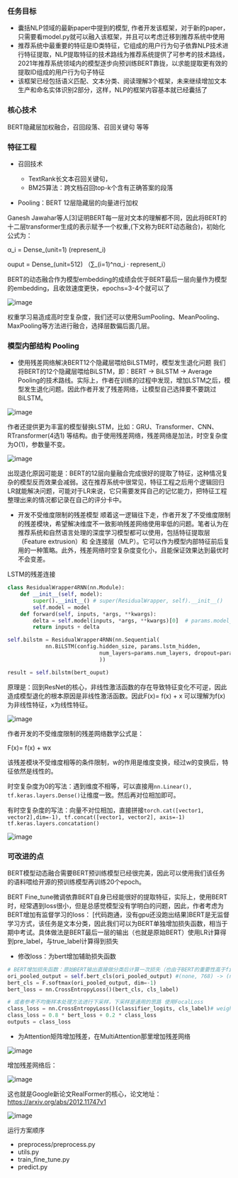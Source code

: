 ### 任务目标
* 囊括NLP领域的最新paper中提到的模型, 作者开发该框架，对于新的paper，只需要看model.py就可以融入该框架，并且可以考虑迁移到推荐系统中使用
* 推荐系统中最重要的特征是ID类特征，它组成的用户行为句子依靠NLP技术进行特征提取，NLP提取特征的技术路线为推荐系统提供了可参考的技术路线，2021年推荐系统领域内的模型逐步向预训练BERT靠拢，以求能提取更有效的提取ID组成的用户行为句子特征
* 该框架已经包括语义匹配、文本分类、阅读理解3个框架，未来继续增加文本生产和命名实体识别2部分，这样，NLP的框架内容基本就已经囊括了

### 核心技术
BERT隐藏层加权融合，召回段落、召回关键句 等等

### 特征工程
* 召回技术
    * TextRank长文本召回关键句，
    * BM25算法：跨文档召回top-k个含有正确答案的段落

* Pooling：BERT 12层隐藏层的向量进行加权

Ganesh Jawahar等人[3]证明BERT每一层对文本的理解都不同，因此将BERT的十二层transformer生成的表示赋予一个权重,(下文称为BERT动态融合)，初始化公式为：

α_i = Dense_(unit=1) (represent_i)

ouput = Dense_(unit=512) （∑_(i=1)^nα_i · represent_i）

BERT的动态融合作为模型embedding的成绩会优于BERT最后一层向量作为模型的embedding，且收敛速度更快，epochs=3-4个就可以了

![image](https://user-images.githubusercontent.com/68730894/115149174-72b57d00-a095-11eb-9b2a-68f128c542b2.png)

权重学习易造成高时空复杂度，我们还可以使用SumPooling、MeanPooling、MaxPooling等方法进行融合，选择层数偏后面几层。


### 模型内部结构 Pooling
* 使用残差网络解决BERT12个隐藏层喂给BiLSTM时，模型发生退化问题
我们将BERT的12个隐藏层喂给BiLSTM，即：BERT -> BiLSTM -> Average Pooling的技术路线。实际上，作者在训练的过程中发现，增加LSTM之后，模型发生退化问题。因此作者开发了残差网络，让模型自己选择要不要跳过BiLSTM。

![image](https://user-images.githubusercontent.com/68730894/115556000-be109b00-a2e2-11eb-91a6-929d151f4e1c.png)


作者还提供更为丰富的模型替换LSTM，比如：GRU、Transformer、CNN、RTransformer(4选1) 等结构。由于使用残差网络，残差网络是加法，时空复杂度为O(1)，参数量不变。

![image](https://user-images.githubusercontent.com/68730894/115149184-88c33d80-a095-11eb-94be-fdefcb3f6d6d.png)

出现退化原因可能是：BERT的12层向量融合完成很好的提取了特征，这种情况复杂的模型反而效果会减弱。这在推荐系统中很常见，特征工程之后用个逻辑回归LR就能解决问题，可能对于LR来说，它只需要发挥自己的记忆能力，把特征工程整理出来的情况都记录在自己的评分卡中。

* 开发不受维度限制的残差模型
顺着这一逻辑往下走，作者开发了不受维度限制的残差模块，希望解决维度不一致影响残差网络使用率低的问题。笔者认为在推荐系统和自然语言处理的深度学习模型都可以使用，包括特征提取层（Feature extrusion）和 全连接层（MLP）。它可以作为模型内部特征前后复用的一种策略。此外，残差网络时空复杂度变化小，且能保证效果达到最优时不会变差。

LSTM的残差连接
```python
class ResidualWrapper4RNN(nn.Module):
    def __init__(self, model):
        super().__init__() # super(ResidualWrapper, self).__init__()
        self.model = model
    def forward(self, inputs, *args, **kwargs):
        delta = self.model(inputs, *args, **kwargs)[0]  # params.model_type=='bigru' or 'bilstm'
        return inputs + delta

self.bilstm = ResidualWrapper4RNN(nn.Sequential(
            nn.BiLSTM(config.hidden_size, params.lstm_hidden,
                             num_layers=params.num_layers, dropout=params.drop_prob, batch_first=True, bidirectional=True)
                             ))

result = self.bilstm(bert_ouput)
```

原理是：回到ResNet的核心，非线性激活函数的存在导致特征变化不可逆，因此造成模型退化的根本原因是非线性激活函数。因此F(x)= f(x) + x 可以理解为f(x)为非线性特征，x为线性特征。

![image](https://user-images.githubusercontent.com/68730894/115149195-9678c300-a095-11eb-8a53-e005612c6e7e.png)

作者开发的不受维度限制的残差网络数学公式是： 

F(x)= f(x) + wx 

该残差模块不受维度相等的条件限制，w的作用是维度变换，经过w的变换后，特征依然是线性的。

时空复杂度为0的写法：遇到维度不相等，可以直接用`nn.Linear(), tf.keras.layers.Dense()`让维度一致。然后再对位相加即可。

有时空复杂度的写法：向量不对位相加，直接拼接`torch.cat([vector1, vector2],dim=-1), tf.concat([vector1, vector2], axis=-1) tf.keras.layers.concatation()`

![image](https://user-images.githubusercontent.com/68730894/115149220-b0b2a100-a095-11eb-9dea-f38c5089964b.png)


### 可改进的点
BERT模型动态融合需要BERT预训练模型已经很完美，因此可以使用我们该任务的语料喂给开源的预训练模型再训练20个epoch。

BERT Fine_tune微调依靠BERT自身已经能很好的提取特征，实际上，使用BERT时，经常遇到loss很小，但是总感觉模型没有学明白的问题，因此，作者考虑为BERT增加有监督学习的loss：
[代码跑通，没有gpu还没跑出结果]BERT是无监督学习方式，该任务是文本分类，因此我们可以为BERT单独增加损失函数，相当于期中考试。具体做法是BERT最后一层的输出（也就是原始BERT）使用LR计算得到pre_label，与true_label计算得到损失


* 修改loss：为bert增加辅助损失函数
```python
# BERT增加损失函数：原始BERT输出直接做分类后计算一次损失（也由于BERT的重要性高于fine_tune部分，其loss权重可以高于fine_tune部分的权重）
ori_pooled_output = self.bert_cls(ori_pooled_output) #(none, 768) -> (none, 10)
bert_cls = F.softmax(ori_pooled_output, dim=-1)
bert_loss = nn.CrossEntropyLoss()(bert_cls, cls_label)

# 或者参考不均衡样本处理方法进行下采样，下采样是通用的思路 使用FocalLoss
class_loss = nn.CrossEntropyLoss()(classifier_logits, cls_label)# weight中设置不均衡的标签
class_loss = 0.8 * bert_loss + 0.2 * class_loss
outputs = class_loss
```

* 为Attention矩阵增加残差，在MultiAttention那里增加残差网络

![image](https://user-images.githubusercontent.com/68730894/115557370-3c217180-a2e4-11eb-8356-b818785630d2.png)

增加残差网络后：

![image](https://user-images.githubusercontent.com/68730894/115557436-49d6f700-a2e4-11eb-8f0b-eb9f2e83c2a1.png)

这也就是Google新论文RealFormer的核心，论文地址：https://arxiv.org/abs/2012.11747v1

![image](https://user-images.githubusercontent.com/68730894/115557541-6115e480-a2e4-11eb-9db6-ef9580e2bd26.png)


运行方案顺序
* preprocess/preprocess.py
* utils.py
* train_fine_tune.py
* predict.py
